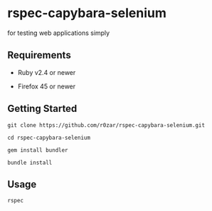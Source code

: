 # rspec-capybara-selenium
for testing web applications simply

## Requirements

* Ruby v2.4 or newer

* Firefox 45 or newer

## Getting Started

`git clone https://github.com/r0zar/rspec-capybara-selenium.git`

`cd rspec-capybara-selenium`

`gem install bundler`

`bundle install`

## Usage

`rspec`
